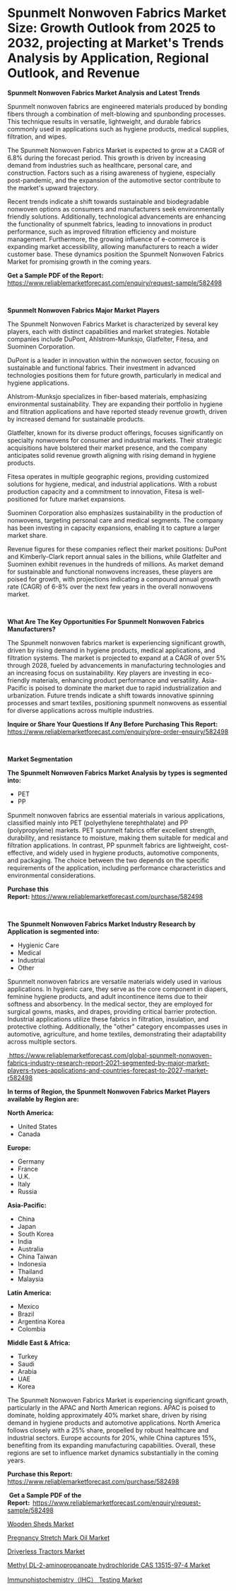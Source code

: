<p><h1>Spunmelt Nonwoven Fabrics Market Size: Growth Outlook from 2025 to 2032, projecting at Market's Trends Analysis by Application, Regional Outlook, and Revenue</h1></p><p><strong>Spunmelt Nonwoven Fabrics Market Analysis and Latest Trends</strong></p>
<p><p>Spunmelt nonwoven fabrics are engineered materials produced by bonding fibers through a combination of melt-blowing and spunbonding processes. This technique results in versatile, lightweight, and durable fabrics commonly used in applications such as hygiene products, medical supplies, filtration, and wipes.</p><p>The Spunmelt Nonwoven Fabrics Market is expected to grow at a CAGR of 6.8% during the forecast period. This growth is driven by increasing demand from industries such as healthcare, personal care, and construction. Factors such as a rising awareness of hygiene, especially post-pandemic, and the expansion of the automotive sector contribute to the market's upward trajectory.</p><p>Recent trends indicate a shift towards sustainable and biodegradable nonwoven options as consumers and manufacturers seek environmentally friendly solutions. Additionally, technological advancements are enhancing the functionality of spunmelt fabrics, leading to innovations in product performance, such as improved filtration efficiency and moisture management. Furthermore, the growing influence of e-commerce is expanding market accessibility, allowing manufacturers to reach a wider customer base. These dynamics position the Spunmelt Nonwoven Fabrics Market for promising growth in the coming years.</p></p>
<p><strong>Get a Sample PDF of the Report:&nbsp;</strong> <a href="https://www.reliablemarketforecast.com/enquiry/request-sample/582498?utm_campaign=2130&utm_medium=2&utm_source=Github&utm_content=ia&utm_term=23032025&utm_id=spunmelt-nonwoven-fabrics">https://www.reliablemarketforecast.com/enquiry/request-sample/582498</a></p>
<p>&nbsp;</p>
<p><strong>Spunmelt Nonwoven Fabrics Major Market Players</strong></p>
<p><p>The Spunmelt Nonwoven Fabrics Market is characterized by several key players, each with distinct capabilities and market strategies. Notable companies include DuPont, Ahlstrom-Munksjo, Glatfelter, Fitesa, and Suominen Corporation.</p><p>DuPont is a leader in innovation within the nonwoven sector, focusing on sustainable and functional fabrics. Their investment in advanced technologies positions them for future growth, particularly in medical and hygiene applications. </p><p>Ahlstrom-Munksjo specializes in fiber-based materials, emphasizing environmental sustainability. They are expanding their portfolio in hygiene and filtration applications and have reported steady revenue growth, driven by increased demand for sustainable products.</p><p>Glatfelter, known for its diverse product offerings, focuses significantly on specialty nonwovens for consumer and industrial markets. Their strategic acquisitions have bolstered their market presence, and the company anticipates solid revenue growth aligning with rising demand in hygiene products.</p><p>Fitesa operates in multiple geographic regions, providing customized solutions for hygiene, medical, and industrial applications. With a robust production capacity and a commitment to innovation, Fitesa is well-positioned for future market expansions.</p><p>Suominen Corporation also emphasizes sustainability in the production of nonwovens, targeting personal care and medical segments. The company has been investing in capacity expansions, enabling it to capture a larger market share.</p><p>Revenue figures for these companies reflect their market positions: DuPont and Kimberly-Clark report annual sales in the billions, while Glatfelter and Suominen exhibit revenues in the hundreds of millions. As market demand for sustainable and functional nonwovens increases, these players are poised for growth, with projections indicating a compound annual growth rate (CAGR) of 6-8% over the next few years in the overall nonwovens market.</p></p>
<p>&nbsp;</p>
<p><strong>What Are The Key Opportunities For Spunmelt Nonwoven Fabrics Manufacturers?</strong></p>
<p><p>The Spunmelt nonwoven fabrics market is experiencing significant growth, driven by rising demand in hygiene products, medical applications, and filtration systems. The market is projected to expand at a CAGR of over 5% through 2028, fueled by advancements in manufacturing technologies and an increasing focus on sustainability. Key players are investing in eco-friendly materials, enhancing product performance and versatility. Asia-Pacific is poised to dominate the market due to rapid industrialization and urbanization. Future trends indicate a shift towards innovative spinning processes and smart textiles, positioning spunmelt nonwovens as essential for diverse applications across multiple industries.</p></p>
<p><strong>Inquire or Share Your Questions If Any Before Purchasing This Report:</strong> <a href="https://www.reliablemarketforecast.com/enquiry/pre-order-enquiry/582498?utm_campaign=2130&utm_medium=2&utm_source=Github&utm_content=ia&utm_term=23032025&utm_id=spunmelt-nonwoven-fabrics">https://www.reliablemarketforecast.com/enquiry/pre-order-enquiry/582498</a></p>
<p>&nbsp;</p>
<p><strong>Market Segmentation</strong></p>
<p><strong>The Spunmelt Nonwoven Fabrics Market Analysis by types is segmented into:</strong></p>
<p><ul><li>PET</li><li>PP</li></ul></p>
<p><p>Spunmelt nonwoven fabrics are essential materials in various applications, classified mainly into PET (polyethylene terephthalate) and PP (polypropylene) markets. PET spunmelt fabrics offer excellent strength, durability, and resistance to moisture, making them suitable for medical and filtration applications. In contrast, PP spunmelt fabrics are lightweight, cost-effective, and widely used in hygiene products, automotive components, and packaging. The choice between the two depends on the specific requirements of the application, including performance characteristics and environmental considerations.</p></p>
<p><strong>Purchase this Report:&nbsp;</strong><a href="https://www.reliablemarketforecast.com/purchase/582498?utm_campaign=2130&utm_medium=2&utm_source=Github&utm_content=ia&utm_term=23032025&utm_id=spunmelt-nonwoven-fabrics">https://www.reliablemarketforecast.com/purchase/582498</a></p>
<p>&nbsp;</p>
<p><strong>The Spunmelt Nonwoven Fabrics Market Industry Research by Application is segmented into:</strong></p>
<p><ul><li>Hygienic Care</li><li>Medical</li><li>Industrial</li><li>Other</li></ul></p>
<p><p>Spunmelt nonwoven fabrics are versatile materials widely used in various applications. In hygienic care, they serve as the core component in diapers, feminine hygiene products, and adult incontinence items due to their softness and absorbency. In the medical sector, they are employed for surgical gowns, masks, and drapes, providing critical barrier protection. Industrial applications utilize these fabrics in filtration, insulation, and protective clothing. Additionally, the "other" category encompasses uses in automotive, agriculture, and home textiles, demonstrating their adaptability across multiple sectors.</p></p>
<p><a href="https://www.reliablemarketforecast.com/global-spunmelt-nonwoven-fabrics-industry-research-report-2021-segmented-by-major-market-players-types-applications-and-countries-forecast-to-2027-market-r582498?utm_campaign=2130&utm_medium=2&utm_source=Github&utm_content=ia&utm_term=23032025&utm_id=spunmelt-nonwoven-fabrics">&nbsp;https://www.reliablemarketforecast.com/global-spunmelt-nonwoven-fabrics-industry-research-report-2021-segmented-by-major-market-players-types-applications-and-countries-forecast-to-2027-market-r582498</a></p>
<p><strong>In terms of Region, the Spunmelt Nonwoven Fabrics Market Players available by Region are:</strong></p>
<p>
    <p> <strong> North America: </strong>
        <ul>
            <li>United States</li>
            <li>Canada</li>
        </ul>
        </p> 
    <p> <strong> Europe: </strong>
        <ul>
            <li>Germany</li>
            <li>France</li>
            <li>U.K.</li>
            <li>Italy</li>
            <li>Russia</li>
        </ul>
        </p> 
    <p> <strong> Asia-Pacific: </strong>
        <ul>
            <li>China</li>
            <li>Japan</li>
            <li>South Korea</li>
            <li>India</li>
            <li>Australia</li>
            <li>China Taiwan</li>
            <li>Indonesia</li>
            <li>Thailand</li>
            <li>Malaysia</li>
        </ul>
        </p> 
    <p> <strong> Latin America: </strong>
        <ul>
            <li>Mexico</li>
            <li>Brazil</li>
            <li>Argentina Korea</li>
            <li>Colombia</li>
        </ul>
        </p> 
    <p> <strong> Middle East & Africa: </strong>
        <ul>
            <li>Turkey</li>
            <li>Saudi</li>
            <li>Arabia</li>
            <li>UAE</li>
            <li>Korea</li>
        </ul>
    </p>
    </p>
<p><p>The Spunmelt Nonwoven Fabrics Market is experiencing significant growth, particularly in the APAC and North American regions. APAC is poised to dominate, holding approximately 40% market share, driven by rising demand in hygiene products and automotive applications. North America follows closely with a 25% share, propelled by robust healthcare and industrial sectors. Europe accounts for 20%, while China captures 15%, benefiting from its expanding manufacturing capabilities. Overall, these regions are set to influence market dynamics substantially in the coming years.</p></p>
<p><strong>Purchase this Report: </strong><a href="https://www.reliablemarketforecast.com/purchase/582498?utm_campaign=2130&utm_medium=2&utm_source=Github&utm_content=ia&utm_term=23032025&utm_id=spunmelt-nonwoven-fabrics">https://www.reliablemarketforecast.com/purchase/582498</a></p>
<p>&nbsp;<strong>Get a Sample PDF of the Report:&nbsp;&nbsp;</strong><a href="https://www.reliablemarketforecast.com/enquiry/request-sample/582498?utm_campaign=2130&utm_medium=2&utm_source=Github&utm_content=ia&utm_term=23032025&utm_id=spunmelt-nonwoven-fabrics">https://www.reliablemarketforecast.com/enquiry/request-sample/582498</a></p>
<p><strong></strong></p>
<p><p><a href="https://github.com/kanetaerkid/Market-Research-Report-List-1/blob/main/wooden-sheds-market.md?utm_campaign=2130&utm_medium=2&utm_source=Github&utm_content=ia&utm_term=23032025&utm_id=spunmelt-nonwoven-fabrics">Wooden Sheds Market</a></p><p><a href="https://github.com/yodhafirorae/Market-Research-Report-List-1/blob/main/pregnancy-stretch-mark-oil-market.md?utm_campaign=2130&utm_medium=2&utm_source=Github&utm_content=ia&utm_term=23032025&utm_id=spunmelt-nonwoven-fabrics">Pregnancy Stretch Mark Oil Market</a></p><p><a href="https://github.com/chillwervenu/Market-Research-Report-List-1/blob/main/driverless-tractors-market.md?utm_campaign=2130&utm_medium=2&utm_source=Github&utm_content=ia&utm_term=23032025&utm_id=spunmelt-nonwoven-fabrics">Driverless Tractors Market</a></p><p><a href="https://github.com/busamoleankk/Market-Research-Report-List-1/blob/main/methyl-dl-2-aminopropanoate-hydrochloride-cas-13515-97-4-market.md?utm_campaign=2130&utm_medium=2&utm_source=Github&utm_content=ia&utm_term=23032025&utm_id=spunmelt-nonwoven-fabrics">Methyl DL-2-aminopropanoate hydrochloride CAS 13515-97-4 Market</a></p><p><a href="https://github.com/cayposshefin/Market-Research-Report-List-1/blob/main/immunohistochemistryihc-testing-market.md?utm_campaign=2130&utm_medium=2&utm_source=Github&utm_content=ia&utm_term=23032025&utm_id=spunmelt-nonwoven-fabrics">Immunohistochemistry（IHC） Testing Market</a></p></p>